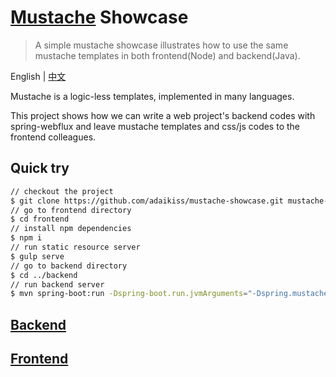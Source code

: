 # [Mustache](https://mustache.github.io/) Showcase

> A simple mustache showcase illustrates how to use the same mustache templates in both frontend(Node) and backend(Java).

English | [中文](/README.zh-cn.md)

Mustache is a logic-less templates, implemented in many languages. 

This project shows how we can write a web project's backend codes with spring-webflux and leave mustache templates and css/js codes to the frontend colleagues.

## Quick try
```bash
// checkout the project
$ git clone https://github.com/adaikiss/mustache-showcase.git mustache-showcase mustache-showcase
// go to frontend directory
$ cd frontend
// install npm dependencies
$ npm i
// run static resource server
$ gulp serve
// go to backend directory
$ cd ../backend
// run backend server
$ mvn spring-boot:run -Dspring-boot.run.jvmArguments="-Dspring.mustache.prefix=file:..\\frontend\\template\\ -Dspring.profiles.active=dev" 
```

## [Backend](backend/README.md)


## [Frontend](frontend/README.md)